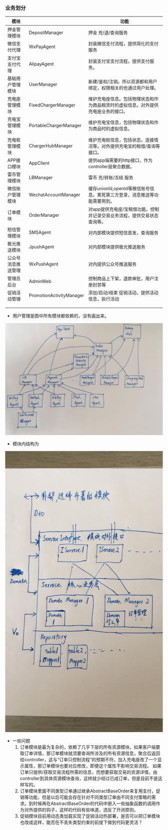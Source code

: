 ### 业务划分

| 模块        |                          | 功能                                       |
| --------- | ------------------------ | ---------------------------------------- |
| 押金管理模块    | DepositManager           | 押金 充/退/查询服务                              |
| 微信支付代理    | WxPayAgent               | 封装微信支付流程，提供简化的支付服务                       |
| 支付宝支付代理   | AlipayAgent              | 封装支付宝支付流程，提供支付服务。                        |
| 基础用户管理模块  | UserManager              | 新建/鉴权/注销。所以资源都和用户绑定，权限相关的也通过用户处理。        |
| 充电座管理模块   | FixedChargerManager      | 维护充电座信息。包括物理状态和作为商品租赁时的虚拟信息。对外提供充电座业务的接口。 |
| 充电宝管理模块   | PortableChargerManager   | 维护充电宝信息，包括物理状态和作为商品时的虚拟信息。               |
| 充电桩管理模块   | ChargerHubManager        | 维护充电桩信息，包括状态，连接情况等。对外提供充电宝的租借/查询等接口。     |
| APP接口模块   | AppClient                | 提供app端需要的http接口，作为controller层聚合数据。       |
| 雷币管理模块    | LBManager                | 雷币 充/转账/冻结 服务                            |
| 微信账户管理模块  | WechatAccountManager     | 缓存unionId,openId等微信账号信息。累死第三方登录，消息推送等功能需要用到。 |
| 订单模块      | OrderManager             | 对app提供充电座/宝租借功能。控制并记录交易业务流程，提供交易状态查询等。   |
| 短信管理模块    | SMSAgent                 | 对内部模块提供短信首发，查询服务                         |
| 极光推送模块    | JpushAgent               | 对内部模块提供极光推送服务                            |
| 公众号消息推送管理 | WxPushAgent              | 对内提供公众号推送服务                              |
| 管理员后台     | AdminWeb                 | 控制商品上下架，退款审批，用户注册封禁等                     |
| 促销活动管理    | PromotionActivityManager | 添加/启动/结束 促销活动，提供活动信息，执行活动                |
|           |                          |                                          |
|           |                          |                                          |
|           |                          |                                          |

* 用户管理是图中所有模块都依赖的，没有画出来。

![模块关系图2](模块关系图2.png)

* 模块内结构为

![模块内部结构](模块内部结构.jpg)



* 一些问题
  1. 订单模块是最为复杂的，依赖了几乎下层的所有资源模块，如果客户端要取订单详情，那订单模块就须要查询所涉及的所有资源信息，聚合后返回给controller，这与“订单只控制流程”的预期不符，加入充电座改了一个显示属性，那订单模块也要对应修改，即便这个属性不影响交易流程。 如果订单只提供/获取交易流程所需的信息，而想要获取交易的资源详情，由controller到具体资源模块查询，这样就少经过已成订单，但是目前不是这样写的。
  2. 订单模块里面不同类型订单通过继承AbstractBaseOrder来复用支付，促销等功能，但是以后可能会存在针对不同类型订单由不同支付策略的需求。到时候再在AbstractBaseOrder的代码中嵌入一些抽象函数的调用作为对外提供的钩子，这样的代码有些味道，违反了开闭原则。
  3. 促销模块目前用动态类加载实现了促销活动热部署，是否可以把订单模块也改成这样，能否在不丢失类型约束的前提下做到代码更灵活？